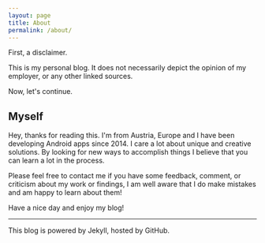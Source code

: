 ```yaml
---
layout: page
title: About
permalink: /about/
---
```


First, a disclaimer.

This is my personal blog. It does not necessarily depict the opinion of my employer, or any other linked sources.

Now, let's continue.

## Myself

Hey, thanks for reading this. I'm from Austria, Europe and I have been developing Android apps since 2014. I care a lot about unique and creative solutions. By looking for new ways to accomplish things I believe that you can learn a lot in the process.

Please feel free to contact me if you have some feedback, comment, or criticism about my work or findings, I am well aware that I do make mistakes and am happy to learn about them!

Have a nice day and enjoy my blog!

---

This blog is powered by Jekyll, hosted by GitHub.
